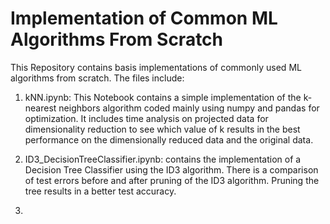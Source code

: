 # Implementation of Common ML Algorithms From Scratch

This Repository contains basis implementations of commonly used ML algorithms from scratch. The files include:

1. kNN.ipynb: This Notebook contains a simple implementation of the k-nearest neighbors algorithm coded mainly using numpy and pandas for optimization. It includes time analysis on projected data for dimensionality reduction to see which value of k results in the best performance on the dimensionally reduced data and the original data.

2. ID3_DecisionTreeClassifier.ipynb: contains the implementation of a Decision Tree Classifier using the ID3 algorithm. There is a comparison of test errors before and after pruning of the ID3 algorithm. Pruning the tree results in a better test accuracy.

3. 

